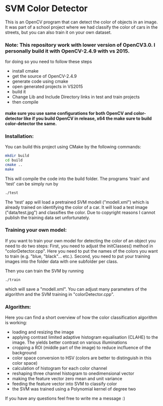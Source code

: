 # SVM Color Detector
This is an OpenCV program that can detect the color of objects in an image. It was part of a school project where we had classify the color of cars in the streets, but you can also train it on your own dataset.
### Note: This repository work with lower version of OpenCV3.0. I personally build it with OpenCV-2.4.9 with vs 2015.
for doing so you need to follow these steps
- install cmake 
- get the source of OpenCV-2.4.9 
- generate code using cmake 
- open generated projects in VS2015
- build it
- Change Lib and Include Directory links in test and train projects
- then compile 
#### make sure you use same configurations for both OpenCV and color-detector like if you build OpenCV in release, x64 the make sure to build color-detector the same. 
### Installation:
You can build this project using CMake by the following commands:
```bash
mkdir build
cd build
cmake ..
make
```
This will compile the code into the build folder. The programs 'train' and 'test' can be simply run by
```bash
./test
```
The 'test' app will load a pretrained SVM modell ("modell.xml") which is already trained on identifying the color of a car. It will load a test image ("data/test.jpg") and classifies the color. Due to copyright reasons I cannot publish the training data set unfortunately.
### Training your own model:
If you want to train your own model for detecting the color of an object you need to do two steps:
First, you need to adjust the initClasses() method in "colorDetector.cpp". Here you need to put the names of the colors you want to train (e.g. "blue, "black"... etc.).
Second, you need to put your training images into the folder data with one subfolder per class. 

Then you can train the SVM by running
```bash
./train
```
which will save a "modell.xml". You can adjust many parameters of the algorithm and the SVM training in "colorDetector.cpp".

### Algorithm:
Here you can find a short overview of how the color classification algorithm is working:
- loading and resizing the image
- applying contrast limited adaptive histogram equalisation (CLAHE) to the image. The yields better contrast on various illuminations
- cropping a ROI (middle part of the image) to reduce incfluence of the background
- color space conversion to HSV (colors are better to distinguish in this color space)
- calculation of histogram for each color channel 
- reshaping three channel histogram to onedimensional vector
- making the feature vector zero mean and unit variance
- feeding the feature vector into SVM to classify color
- the SVM was trained using a Polynomial kernel of degree two

If you have any questions feel free to write me a message :)
